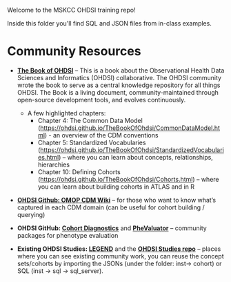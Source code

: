 Welcome to the MSKCC OHDSI training repo!

Inside this folder you'll find SQL and JSON files from in-class examples.

# Community Resources

* __[The Book of OHDSI](http://book.ohdsi.org)__ – This is a book about the Observational Health Data Sciences and Informatics (OHDSI) collaborative. The OHDSI community wrote the book to serve as a central knowledge repository for all things OHDSI. The Book is a living document, community-maintained through open-source development tools, and evolves continuously.
  * A few highlighted chapters:
     * Chapter 4: The Common Data Model (https://ohdsi.github.io/TheBookOfOhdsi/CommonDataModel.html)  - an overview of the CDM conventions
     * Chapter 5: Standardized Vocabularies (https://ohdsi.github.io/TheBookOfOhdsi/StandardizedVocabularies.html) – where you can learn about concepts, relationships, hierarchies
     * Chapter 10: Defining Cohorts (https://ohdsi.github.io/TheBookOfOhdsi/Cohorts.html) – where you can learn about building cohorts in ATLAS and in R

* __[OHDSI Github: OMOP CDM Wiki](https://ohdsi.github.io/CommonDataModel/cdm531.html)__ – for those who want to know what’s captured in each CDM domain (can be useful for cohort building / querying)

* __OHDSI GitHub: [Cohort Diagnostics](https://github.com/ohdsi/cohortdiagnostics)__ and __[PheValuator](https://github.com/ohdsi/phevaluator)__  – community packages for phenotype evaluation
* __Existing OHDSI Studies: [LEGEND](https://github.com/ohdsi/legend)__  and the __[OHDSI Studies repo](https://github.com/ohdsi-studies/)__  – places where you can see existing community work, you can reuse the concept sets/cohorts by importing the JSONs (under the folder: inst-> cohort) or  SQL (inst -> sql -> sql_server).
